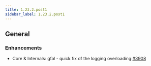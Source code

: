```yaml
---
title: 1.23.2.post1
sidebar_label: 1.23.2.post1
---
```


## General

### Enhancements

- Core & Internals: gfal - quick fix of the logging overloading [#3908](https://github.com/rucio/rucio/issues/3908)
